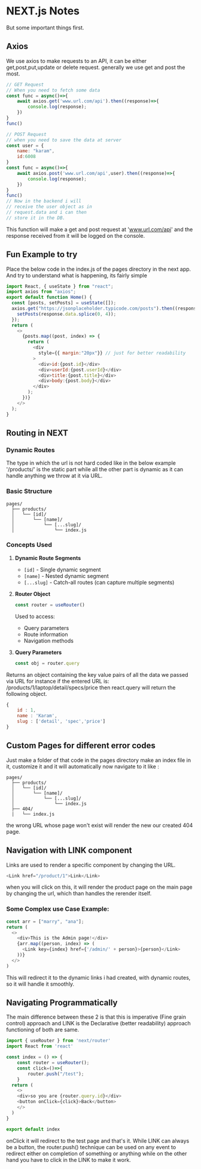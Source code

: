 # NEXT.js Notes
But some important things first.
## Axios
We use axios to make requests to an API, it can be either get,post,put,update or delete request.
generally we use get and post the most.
```javascript
// GET Request
// When you need to fetch some data
const func = async()=>{
    await axios.get('www.url.com/api').then((response)=>{
        console.log(response);
    })
} 
func()

// POST Request
// when you need to save the data at server
const user = {
    name: "karam",
    id:6008
}
const func = async()=>{
    await axios.post('www.url.com/api',user).then((response)=>{
        console.log(response);
    })
} 
func()
// Now in the backend i will 
// receive the user object as in 
// request.data and i can then 
// store it in the DB.
```
This function will make a get and post request at 'www.url.com/api' and the response received from it will be logged on the console.

## Fun Example to try
Place the below code in the index.js of the pages directory in the next app. And try to understand what is happening, its fairly simple
```javascript
import React, { useState } from "react";
import axios from "axios";
export default function Home() {
  const [posts, setPosts] = useState([]);
  axios.get("https://jsonplaceholder.typicode.com/posts").then((response) => {
    setPosts(response.data.splice(0, 4));
  });
  return (
    <>
      {posts.map((post, index) => {
        return (
          <div
            style={{ margin:"20px"}} // just for better readability
          >
            <div>id:{post.id}</div>
            <div>userId:{post.userId}</div>
            <div>title:{post.title}</div>
            <div>body:{post.body}</div>
          </div>
        );
      })}
    </>
  );
}
```
## Routing in NEXT

### Dynamic Routes
The type in which the url is not hard coded like in the below example '/products/' is the static part while all the other part is dynamic as it can handle anything we throw at it via URL.

### Basic Structure
```
pages/
  ├── products/
  │   └── [id]/
  │       └── [name]/
  │           └── [...slug]/
  │               └── index.js
```

### Concepts Used

1. **Dynamic Route Segments**
   - `[id]` - Single dynamic segment
   - `[name]` - Nested dynamic segment
   - `[...slug]` - Catch-all routes (can capture multiple segments)

2. **Router Object**
   ```javascript
   const router = useRouter()
   ```
   Used to access:
   - Query parameters
   - Route information
   - Navigation methods

3. **Query Parameters**
   ```javascript
   const obj = router.query
   ```
Returns an object containing the key value pairs of all the data we passed via URL for instance if the entered URL is: /products/1/laptop/detail/specs/price
then react.query will return the following object.
```javascript
{
    id : 1,
    name : 'Karam',
    slug : ['detail', 'spec','price']
}
```

## Custom Pages for different error codes

Just make a folder of that code in the pages directory make an index file in it, customize it and it will automatically now navigate to it like :

```
pages/
  ├── products/
  │   └── [id]/
  │       └── [name]/
  │           └── [...slug]/
  │               └── index.js
  ├── 404/
  |   └── index.js 
```

the wrong URL whose page won't exist will render the new our created 404 page.

## Navigation with LINK component
Links are used to render a specific component by changing the URL.

```javascript
<Link href="/product/1">Link</Link>
```
when you will click on this, it will render the product page on the main page by changing the url, which than handles the rerender itself.

### Some Complex use Case Example:

```javascript
const arr = ["marry", "ana"];
return (
  <>
    <div>This is the Admin page!</div>
    {arr.map((person, index) => (
      <Link key={index} href={'/admin/' + person}>{person}</Link>
    ))}
  </>
)
```

This will redirect it to the dynamic links i had created, with dynamic routes, so it will handle it smoothly.

## Navigating Programmatically
The main difference between these 2 is that this is 
imperative (Fine grain control) approach and LINK is the Declarative (better readability) approach functioning of both are same.

```javascript
import { useRouter } from 'next/router'
import React from 'react'

const index = () => {
    const router = useRouter();
    const click=()=>{
        router.push("/test");
    }
  return (
    <>
    <div>so you are {router.query.id}</div>
    <button onClick={click}>Back</button>
    </>
  )
}

export default index
```
onClick it will redirect to the test page and that's it.
While LINK can always be a button, the router.push() technique can be used on any event to redirect either on completion of something or anything while on the other hand you have to click in the LINK to make it work.